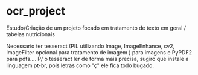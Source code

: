 # ocr_project
Estudo/Criação de um projeto focado em tratamento de texto em geral / tabelas nutricionais 

Necessario ter tesseract (PIL utilizando  Image, ImageEnhance, cv2, ImageFilter opcional para tratamento de imagem ) para imagens e PyPDF2 para pdfs.... 
P/ o tesseract ler de forma mais precisa, sugiro que instale a linguagem pt-br, pois letras como "ç" ele fica todo bugado.
